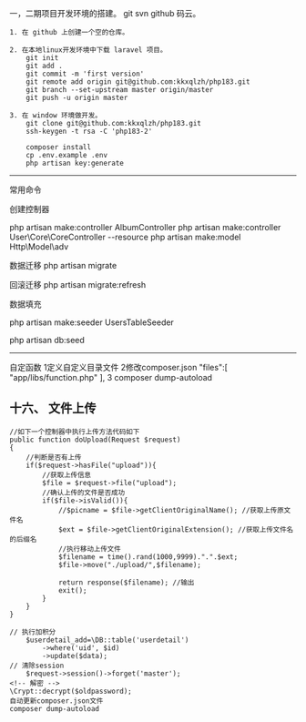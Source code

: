 一，二期项目开发环境的搭建。
    git svn
    github 码云。

    1. 在 github 上创建一个空的仓库。

    2. 在本地linux开发环境中下载 laravel 项目。
        git init
        git add .
        git commit -m 'first version'
        git remote add origin git@github.com:kkxqlzh/php183.git
        git branch --set-upstream master origin/master
        git push -u origin master

    3. 在 window 环境做开发。
        git clone git@github.com:kkxqlzh/php183.git
        ssh-keygen -t rsa -C 'php183-2'

        composer install
        cp .env.example .env
        php artisan key:generate


------------------------------------------

常用命令 

创建控制器

php artisan make:controller AlbumController
php artisan make:controller User\Core\CoreController --resource
php artisan make:model Http\Model\adv

数据迁移
php artisan migrate  

回滚迁移
php artisan migrate:refresh

数据填充

php artisan make:seeder UsersTableSeeder

php artisan db:seed

-------------------------------------------------
自定函数
1定义自定义目录文件
2修改composer.json
"files":[
            "app/libs/function.php"
        ],
3
composer dump-autoload

十六、 文件上传
--------------------------------------------------
    //如下一个控制器中执行上传方法代码如下
    public function doUpload(Request $request)
    {
        //判断是否有上传
        if($request->hasFile("upload")){
            //获取上传信息
            $file = $request->file("upload");
            //确认上传的文件是否成功
            if($file->isValid()){
                //$picname = $file->getClientOriginalName(); //获取上传原文件名
                $ext = $file->getClientOriginalExtension(); //获取上传文件名的后缀名
                //执行移动上传文件
                $filename = time().rand(1000,9999).".".$ext;
                $file->move("./upload/",$filename);
                      
                return response($filename); //输出
                exit();
            }
        }
    }

    // 执行加积分
        $userdetail_add=\DB::table('userdetail')
            ->where('uid', $id)
            ->update($data);
    // 清除session
        $request->session()->forget('master');
    <!-- 解密 -->
    \Crypt::decrypt($oldpassword);  
    自动更新composer.json文件
    composer dump-autoload
    